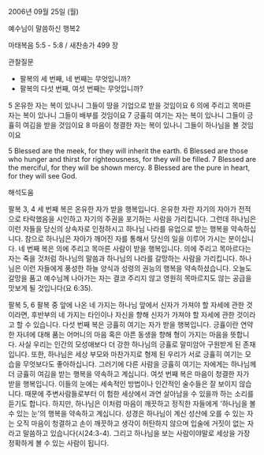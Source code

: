 2006년 09월 25일 (월)

예수님이 말씀하신 행복2



마태복음 5:5 - 5:8 / 새찬송가 499 장


관찰질문
- 팔복의 세 번째, 네 번째는 무엇입니까?
- 팔복의 다섯 번째, 여섯 번째는 무엇입니까?

5 온유한 자는 복이 있나니 그들이 땅을 기업으로 받을 것임이요 6 의에 주리고 목마른 자는 복이 있나니 그들이 배부를 것임이요 7 긍휼히 여기는 자는 복이 있나니 그들이 긍휼히 여김을 받을 것임이요 8 마음이 청결한 자는 복이 있나니 그들이 하나님을 볼 것임이요

5 Blessed are the meek, for they will inherit the earth.  6 Blessed are those who hunger and thirst for righteousness, for they will be filled.  7 Blessed are the merciful, for they will be shown mercy.  8 Blessed are the pure in heart, for they will see God.

해석도움





팔복 3, 4
세 번째 복은 온유한 자가 받을 행복입니다.  온유한 자란 자기의 자아가 전적으로 타락했음을 시인하고 자기의 주권을 포기하는 사람을 가리킵니다.  그런데 하나님은 이런 자들을 당신의 상속자로 인정하시고 하나님 나라를 유업으로 받는 행복을 약속하십니다.  참으로 하나님은 자아가 깨어진 자를 통해서 당신의 일을 이루어 가시는 분이십니다.  네 번째 복은 의에 주리고 목마른 사람이 받을 행복입니다.  의에 주리고 목마르다는 자는 죽을 것처럼 하나님의 말씀과 하나님의 나라를 갈망하는 사람을 가리킵니다.  하나님은 이런 자들에게 풍성한 하늘 양식과 성령의 권능의 행복을 약속하셨습니다.  오늘도 갈망을 품고 예수님께 나아가는 자는 결코 주리지 않고 영원히 목마르지도 않는 공급을 맛보게 될 것입니다(요 6:35).

팔복 5, 6
팔복 중 앞에 나온 네 가지는 하나님 앞에서 신자가 가져야 할 자세에 관한 것이라면, 후반부의 네 가지는 타인이나 자신을 향해 신자가 가져야 할 자세에 관한 것이라고 할 수 있습니다.  다섯 번째 복은 긍휼히 여기는 자가 받을 행복입니다.  긍휼이란 연약한 자녀에 대해 품는 어머니의 마음 혹은 아픈 동생을 향해 형이 가지는 마음을 뜻합니다.  사실 우리는 인간의 모성애보다 더 강한 하나님의 긍휼로 말미암아 구원받게 된 존재입니다.  또한, 하나님은 세상 부모와 마찬가지로 형제 된 우리가 서로 긍휼히 여기는 모습을 무엇보다도 좋아하십니다.  그러기에 다른 사람을 긍휼히 여기는 자에게는 하나님께 더 긍휼히 여김을 받는 행복을 약속하고 계십니다.  여섯 번째 복은 마음이 청결한 자가 받을 행복입니다.  이들의 눈에는 세속적인 방법이나 인간적인 술수들은 잘 보이지 않습니다.  때문에 주변사람들로부터 이 험한 세상에서 과연 살아남을 수 있을까 하는 소리를 듣기도 합니다.  하지만, 하나님은 이처럼 마음이 깨끗하고 정직한 자들에게 '하나님을 볼 수 있는 눈'의 행복을 약속하고 계십니다.  성경은 하나님이 계신 성산에 오를 수 있는 자는 오직 마음이 청결하고 손이 깨끗하고 생각이 허탄하지 않으며 입술에 거짓이 없는 자라고 말씀하고 있습니다(시24:3-4).  그리고 하나님을 보는 사람이야말로 세상을 가장 정확하게 볼 수 있는 사람이 됩니다.
